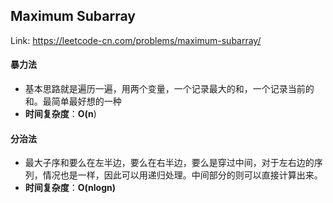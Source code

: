 ## Maximum Subarray

Link: https://leetcode-cn.com/problems/maximum-subarray/

#### 暴力法

- 基本思路就是遍历一遍，用两个变量，一个记录最大的和，一个记录当前的和。最简单最好想的一种
- **时间复杂度**：**O(n**)


#### 分治法

- 最大子序和要么在左半边，要么在右半边，要么是穿过中间，对于左右边的序列，情况也是一样，因此可以用递归处理。中间部分的则可以直接计算出来。
- **时间复杂度**：**O(nlogn)**

